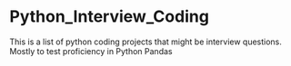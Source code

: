 # Python_Interview_Coding
This is a list of python coding projects that might be interview questions. Mostly to test proficiency in Python Pandas
